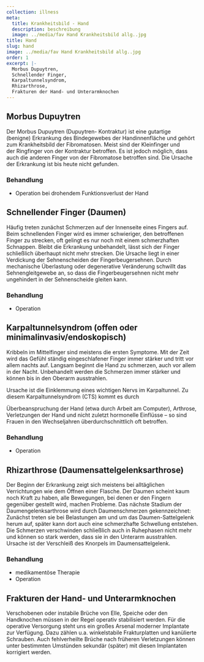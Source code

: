 ```yaml
---
collection: illness
meta:
  title: Krankheitsbild - Hand
  description: beschreibung
  image: ../media/fav Hand Krankheitsbild allg..jpg
title: Hand
slug: hand
image: ../media/fav Hand Krankheitsbild allg..jpg
order: 1
excerpt: |-
  Morbus Dupuytren,
  Schnellender Finger,
  Karpaltunnelsyndrom,
  Rhizarthrose,
  Frakturen der Hand- und Unterarmknochen
---
```

## Morbus Dupuytren

Der Morbus Dupuytren (Dupuytren- Kontraktur) ist eine gutartige (benigne) Erkrankung des Bindegewebes der Handinnenfläche und gehört zum Krankheitsbild der Fibromatosen. Meist sind der Kleinfinger und der Ringfinger von der Kontraktur betroffen. Es ist jedoch möglich, dass auch die anderen Finger von der Fibromatose betroffen sind. Die Ursache der Erkrankung ist bis heute nicht gefunden. 

### Behandlung 

* Operation bei drohendem Funktionsverlust der Hand 

## Schnellender Finger (Daumen)

Häufig treten zunächst Schmerzen auf der Innenseite eines Fingers auf. Beim schnellenden Finger wird es immer schwieriger, den betroffenen Finger zu strecken, oft gelingt es nur noch mit einem schmerzhaften Schnappen. Bleibt die Erkrankung unbehandelt, lässt sich der Finger schließlich überhaupt nicht mehr strecken. Die Ursache liegt in einer Verdickung der Sehnenscheiden der Fingerbeugersehnen. Durch mechanische Überlastung oder degenerative Veränderung schwillt das Sehnengleitgewebe an, so dass die Fingerbeugersehnen nicht mehr ungehindert in der Sehnenscheide gleiten kann. 

### Behandlung 

* Operation

## Karpaltunnelsyndrom (offen oder minimalinvasiv/endoskopisch) 

Kribbeln im Mittelfinger sind meistens die ersten Symptome. Mit der Zeit wird das Gefühl ständig eingeschlafener Finger immer stärker und tritt vor allem nachts auf. Langsam beginnt die Hand zu schmerzen, auch vor allem in der Nacht. Unbehandelt werden die Schmerzen immer stärker und können bis in den Oberarm ausstrahlen. 

Ursache ist die Einklemmung eines wichtigen Nervs im Karpaltunnel. Zu diesem Karpaltunnelsyndrom (CTS) kommt es durch 

Überbeanspruchung der Hand (etwa durch Arbeit am Computer), Arthrose, Verletzungen der Hand und nicht zuletzt hormonelle Einflüsse – so sind Frauen in den Wechseljahren überdurchschnittlich oft betroffen. 

### Behandlung 
* Operation 

## Rhizarthrose (Daumensattelgelenksarthrose) 

Der Beginn der Erkrankung zeigt sich meistens bei alltäglichen Verrichtungen wie dem Öffnen einer Flasche. Der Daumen scheint kaum noch Kraft zu haben, alle Bewegungen, bei denen er den Fingern gegenüber gestellt wird, machen Probleme. Das nächste Stadium der Daumengelenksarthrose wird durch Daumenschmerzen gekennzeichnet: Zunächst treten sie bei Belastungen am und um das Daumen-Sattelgelenk herum auf, später kann dort auch eine schmerzhafte Schwellung entstehen. Die Schmerzen verschwinden schließlich auch in Ruhephasen nicht mehr und können so stark werden, dass sie in den Unterarm ausstrahlen. Ursache ist der Verschleiß des Knorpels im Daumensattelgelenk. 

### Behandlung 

* medikamentöse Therapie 
* Operation 

## Frakturen der Hand- und Unterarmknochen 

Verschobenen oder instabile Brüche von Elle, Speiche oder den Handknochen müssen in der Regel operativ stabilisiert werden. Für die operative Versorgung steht uns ein großes Arsenal moderner Implantate zur Verfügung. Dazu zählen u.a. winkelstabile Frakturplatten und kanülierte Schrauben. Auch fehlverheilte Brüche nach früheren Verletzungen können unter bestimmten Umstünden sekundär (später) mit diesen Implantaten korrigiert werden.